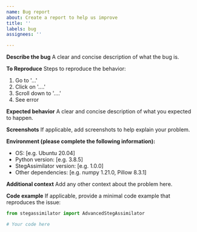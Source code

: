 ```yaml
---
name: Bug report
about: Create a report to help us improve
title: ''
labels: bug
assignees: ''

---
```


**Describe the bug**
A clear and concise description of what the bug is.

**To Reproduce**
Steps to reproduce the behavior:
1. Go to '...'
2. Click on '....'
3. Scroll down to '....'
4. See error

**Expected behavior**
A clear and concise description of what you expected to happen.

**Screenshots**
If applicable, add screenshots to help explain your problem.

**Environment (please complete the following information):**
 - OS: [e.g. Ubuntu 20.04]
 - Python version: [e.g. 3.8.5]
 - StegAssimilator version: [e.g. 1.0.0]
 - Other dependencies: [e.g. numpy 1.21.0, Pillow 8.3.1]

**Additional context**
Add any other context about the problem here.

**Code example**
If applicable, provide a minimal code example that reproduces the issue:

```python
from stegassimilator import AdvancedStegAssimilator

# Your code here
``` 
